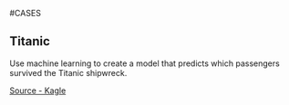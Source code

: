 #CASES

## Titanic
Use machine learning to create a model that predicts which passengers survived the Titanic shipwreck.

[Source - Kagle](https://www.kaggle.com/competitions/titanic)



